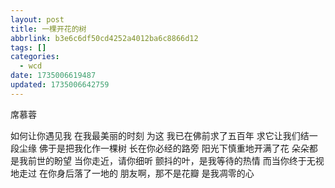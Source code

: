 ```yaml
---
layout: post
title: 一棵开花的树
abbrlink: b3e6c6df50cd4252a4012ba6c8866d12
tags: []
categories:
  - wcd
date: 1735006619487
updated: 1735006642759
---
```


席慕蓉

如何让你遇见我
在我最美丽的时刻
为这
我已在佛前求了五百年
求它让我们结一段尘缘
佛于是把我化作一棵树
长在你必经的路旁
阳光下慎重地开满了花
朵朵都是我前世的盼望
当你走近，请你细听
颤抖的叶，是我等待的热情
而当你终于无视地走过
在你身后落了一地的
朋友啊，那不是花瓣
是我凋零的心
